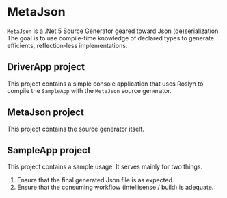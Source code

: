 # MetaJson
`MetaJson` is a .Net 5 Source Generator geared toward Json (de)serialization.
The goal is to use compile-time knowledge of declared types to generate efficients, reflection-less implementations.

## DriverApp project
This project contains a simple console application that uses Roslyn to compile the `SampleApp` with the `MetaJson` source generator.

## MetaJson project
This project contains the source generator itself.

## SampleApp project
This project contains a sample usage. It serves mainly for two things.
1. Ensure that the final generated Json file is as expected.
2. Ensure that the consuming workflow (intellisense / build) is adequate.
